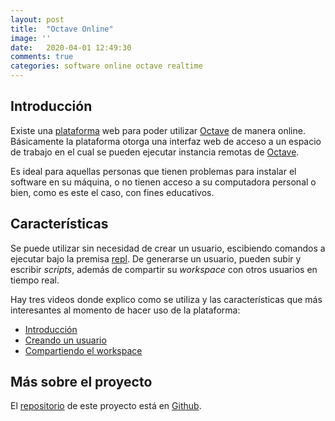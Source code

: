 ```yaml
---
layout: post
title:  "Octave Online"
image: ''
date:   2020-04-01 12:49:30
comments: true
categories: software online octave realtime
---
```


## Introducción

Existe una [plataforma](https://octave-online.net/) web para poder utilizar
[Octave](https://www.gnu.org/software/octave/) de manera online. Básicamente la
plataforma otorga una interfaz web de acceso a un espacio de trabajo en el cual
se pueden ejecutar instancia remotas de [Octave](https://www.gnu.org/software/octave/).

Es ideal para aquellas personas que tienen problemas para instalar el software
en su máquina, o no tienen acceso a su computadora personal o bien, como es este
el caso, con fines educativos.

## Características

Se puede utilizar sin necesidad de crear un usuario, escibiendo comandos a
ejecutar bajo la premisa [repl](https://en.wikipedia.org/wiki/Read%E2%80%93eval%E2%80%93print_loop).
De generarse un usuario, pueden subir y escribir _scripts_, además de compartir
su _workspace_ con otros usuarios en tiempo real.

Hay tres videos donde explico como se utiliza y las características que más
interesantes al momento de hacer uso de la plataforma:

- [Introducción](https://youtu.be/YZvHHOWtQdw)
- [Creando un usuario](https://youtu.be/CXqzKYNbDp4)
- [Compartiendo el workspace](https://youtu.be/hDcyyhIfP_w)

## Más sobre el proyecto

El [repositorio](https://github.com/octave-online/octave-online-server)
de este proyecto está en [Github](https://es.wikipedia.org/wiki/GitHub).
